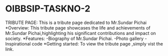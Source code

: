 # OIBBSIP-TASKNO-2
TRIBUTE PAGE:
This is a tribute page dedicated to Mr.Sundar Pichai
*Overview:
This tribute page showcases the life and achievements of Mr.Sundar Pichai,highlighting his significant contributions and impact on society.
*Features:
-Biography of Mr.Sundar Pichai.
-Photo gallery
-Inspirational code
*Getting started: To view the tribute page ,simply vist the link.
